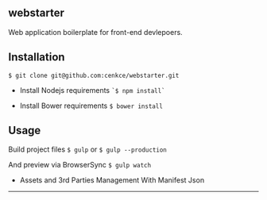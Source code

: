 ## webstarter ##

Web application boilerplate for front-end devlepoers.

Installation
---
  ```$ git clone git@github.com:cenkce/webstarter.git```

- Install Nodejs requirements
  `` `$ npm install` ``

- Install Bower requirements
  `$ bower install`

Usage
---
Build project files
  `$ gulp`
  or
  `$ gulp --production`

And preview via BrowserSync
  `$ gulp watch`

- Assets and 3rd Parties Management With Manifest Json
---
